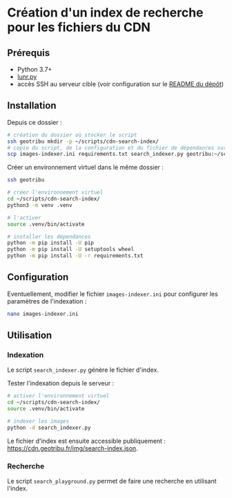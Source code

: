 # Création d'un index de recherche pour les fichiers du CDN

## Prérequis

- Python 3.7+
- [lunr.py](https://lunr.readthedocs.io/)
- accès SSH au serveur cible (voir configuration sur le [README du dépôt](../README.md))

## Installation

Depuis ce dossier :

```bash
# création du dossier où stocker le script
ssh geotribu mkdir -p ~/scripts/cdn-search-index/
# copie du script, de la configuration et du fichier de dépendances sur le serveur
scp images-indexer.ini requirements.txt search_indexer.py geotribu:~/scripts/cdn-search-index/
```

Créer un environnement virtuel dans le même dossier :

```bash
ssh geotribu

# créer l'environnement virtuel
cd ~/scripts/cdn-search-index/
python3 -m venv .venv

# l'activer
source .venv/bin/activate

# installer les dépendances
python -m pip install -U pip
python -m pip install -U setuptools wheel
python -m pip install -U -r requirements.txt
```

## Configuration

Eventuellement, modifier le fichier `images-indexer.ini` pour configurer les paramètres de l'indexation :

```bash
nano images-indexer.ini
```

## Utilisation

### Indexation

Le script `search_indexer.py` génère le fichier d'index.

Tester l'indexation depuis le serveur :

```bash
# activer l'environnement virtuel
cd ~/scripts/cdn-search-index/
source .venv/bin/activate

# indexer les images
python -d search_indexer.py
```

Le fichier d'index est ensuite accessible publiquement : <https://cdn.geotribu.fr/img/search-index.json>.

### Recherche

Le script `search_playground.py` permet de faire une recherche en utilisant l'index.
